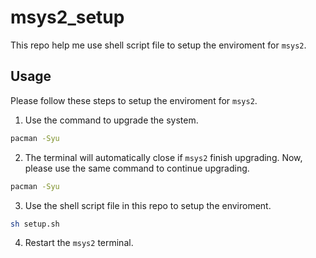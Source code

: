 # msys2_setup
This repo help me use shell script file to setup the enviroment for `msys2`.

## Usage
Please follow these steps to setup the enviroment for `msys2`.
1. Use the command to upgrade the system.
```sh
pacman -Syu
```
2. The terminal will automatically close if `msys2` finish upgrading. Now, please use the same command to continue upgrading.
```sh
pacman -Syu
```
3. Use the shell script file in this repo to setup the enviroment.
```sh
sh setup.sh
```
4. Restart the `msys2` terminal.


